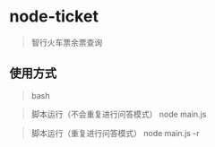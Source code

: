 # node-ticket

> 智行火车票余票查询

## 使用方式

> bash

> 脚本运行（不会重复进行问答模式）
> node main.js

> 脚本运行（重复进行问答模式）
> node main.js -r
